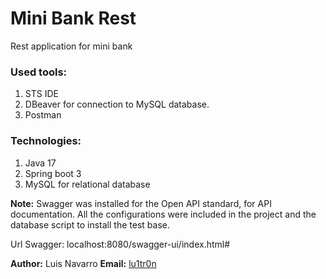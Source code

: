 
# Mini Bank Rest
Rest application for mini bank

### Used tools:

 1. STS IDE 
 2. DBeaver for connection to MySQL database. 
 3. Postman

### Technologies:

 1. Java 17 
 2. Spring boot 3 
 3. MySQL for relational database

**Note:** Swagger was installed for the Open API standard, for API documentation. All the configurations were included in the project and the database script to install the test base.

Url Swagger: localhost:8080/swagger-ui/index.html#

**Author:** Luis Navarro
**Email:** [lu1tr0n](lu1tr0n.developer@gmail.com)
